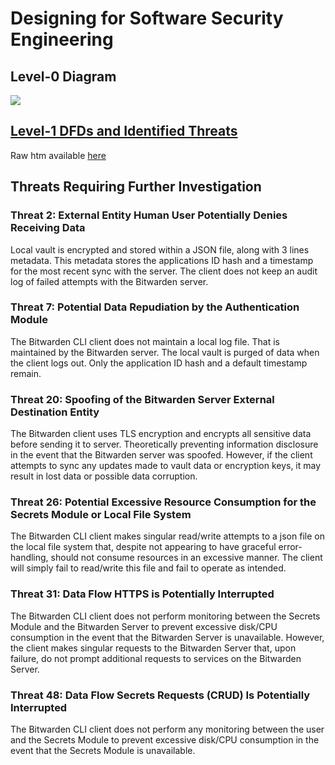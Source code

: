 # Designing for Software Security Engineering

## Level-0 Diagram
![](https://github.com/caseyschmitz/CYBR8420-GotRoot/blob/master/Images/L0_Bitwarden.png)

## [Level-1 DFDs and Identified Threats](https://github.com/caseyschmitz/CYBR8420-GotRoot/blob/master/Images/Bitwarden_DFD.pdf)
Raw htm available [here](https://github.com/caseyschmitz/CYBR8420-GotRoot/blob/master/Images/DFD_Bitwarden.htm)

## Threats Requiring Further Investigation


### Threat 2: External Entity Human User Potentially Denies Receiving Data

Local vault is encrypted and stored within a JSON file, along with 3 lines metadata. This metadata stores the applications ID hash and a timestamp for the most recent sync with the server. The client does not keep an audit log of failed attempts with the Bitwarden server.

### Threat 7: Potential Data Repudiation by the Authentication Module 
The Bitwarden CLI client does not maintain a local log file. That is maintained by the Bitwarden server. The local vault is purged of data when the client logs out. Only the application ID hash and a default timestamp remain.

### Threat 20: Spoofing of the Bitwarden Server External Destination Entity
The Bitwarden client uses TLS encryption and encrypts all sensitive data before sending it to server. Theoretically preventing information disclosure in the event that the Bitwarden server was spoofed. However, if the client attempts to sync any updates made to vault data or encryption keys, it may result in lost data or possible data corruption.

### Threat 26: Potential Excessive Resource Consumption for the Secrets Module or Local File System
The Bitwarden CLI client makes singular read/write attempts to a json file on the local file system that, despite not appearing to have graceful error-handling, should not consume resources in an excessive manner. The client will simply fail to read/write this file and fail to operate as intended.

### Threat 31: Data Flow HTTPS is Potentially Interrupted
The Bitwarden CLI client does not perform monitoring between the Secrets Module and the Bitwarden Server to prevent excessive disk/CPU consumption in the event that the Bitwarden Server is unavailable. However, the client makes singular requests to the Bitwarden Server that, upon failure, do not prompt additional requests to services on the Bitwarden Server.

### Threat 48: Data Flow Secrets Requests (CRUD) Is Potentially Interrupted
The Bitwarden CLI client does not perform any monitoring between the user and the Secrets Module to prevent excessive disk/CPU consumption in the event that the Secrets Module is unavailable.

